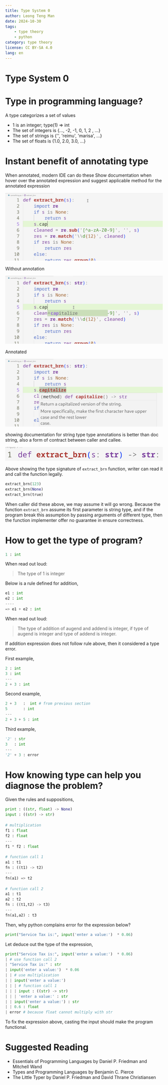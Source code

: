 ```yaml
---
title: Type System 0
author: Leong Teng Man
date: 2024-10-30
tags: 
    - type theory
    - python
category: type theory
license: CC BY-SA 4.0
lang: en
---
```

# Type System 0
# Type in programming language?
A type categorizes a set of values

- 1 is an integer; type(1) => int
- The set of integers is {..., -2, -1, 0, 1, 2 , ...}
- The set of strings is {'', 'reimu', 'marisa', ...}
- The set of floats is {1.0, 2.0, 3.0, ...}

# Instant benefit of annotating type
When annotated, modern IDE can do these
Show documentation when hover over the annotated expression and suggest applicable method for the annotated expression

![without pylance](without-pylance.png)

Without annotation
  
![with pylance](with-pylance.png)
  
Annotated
  
![show documentation](show-doc.png)
    
  showing documentation for string type
type annotations is better than doc string, also a form of contract between caller and callee.
  
![self documentation](self-documentation.png)
  
Above showing the type signature of `extract_brn` function, writer can read it and call the function legally.

```py
extract_brn(123)
extract_brn(None)
extract_brn(true)
```

When caller did these above,
we may assume it will go wrong.
Because the function `extract_brn` assume its first parameter is string type,
and if the program break this assumption by passing arguments of different type,
then the function implementer offer no guarantee in ensure correctness.

# How to get the type of program?
```py
1 : int
```
When read out loud:
> The type of 1 is integer

Below is a rule defined for addition,
```py
e1 : int
e2 : int
----
=> e1 + e2 : int
```
When read out loud:
> The type of addition of augend and addend is integer, if type of augend is integer and type of addend is integer.

If addition expression does not follow rule above, then it considered a type error.

First example,
```py
2 : int
3 : int
---
2 + 3 : int
```

Second example,
```py
2 + 3   :  int # from previous section
5       : int
---
2 + 3 + 5 : int
```

Third example,
```py
'2' : str
3   : int
---
'2' + 3 : error
```

# How knowing type can help you diagnose the problem?

Given the rules and suppositions,
```py
print : ((str, float) -> None)
input : ((str) -> str)

# multiplication
f1 : float
f2 : float
---
f1 * f2 : float

# function call 1
a1 : t1
fn : ((t1) -> t2)
---
fn(a1) => t2

# function call 2
a1 : t1
a2 : t2
fn : ((t1,t2) -> t3)
---
fn(a1,a2) : t3
```

Then, why python complains error for the expression below?
```py
print("Service Tax is:", input('enter a value:')  * 0.06)
```

Let deduce out the type of the expression,

```py
print("Service Tax is:", input('enter a value:')  * 0.06)
| # use function call 2
| "Service Tax is:" : str
| input('enter a value:')  * 0.06
| | # use multiplication
| | input('enter a value:')
| | | # function call 1
| | | input : ((str) -> str)
| | | 'enter a value:' : str
| | input('enter a value:') : str
| | 0.6 : float
| error # because float cannot multiply with str
```

To fix the expression above, casting the input should make the program functional.

# Suggested Reading
- Essentials of Programming Languages by Daniel P. Friedman and Mitchell Wand
- Types and Programming Languages by Benjamin C. Pierce
- The Little Typer by Daniel P. Friedman and David Thrane Christiansen
